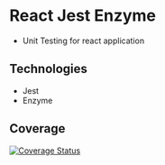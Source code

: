 # React Jest Enzyme
- Unit Testing for react application

## Technologies
- Jest
- Enzyme

## Coverage
[![Coverage Status](https://coveralls.io/repos/github/daint2git/react-jest-enzyme/badge.svg?branch=master)](https://coveralls.io/github/daint2git/react-jest-enzyme?branch=master)
